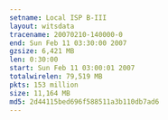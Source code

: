 ```yaml
---
setname: Local ISP B-III
layout: witsdata
tracename: 20070210-140000-0
end: Sun Feb 11 03:30:00 2007
gzsize: 6,421 MB
len: 0:30:00
start: Sun Feb 11 03:00:01 2007
totalwirelen: 79,519 MB
pkts: 153 million
size: 11,164 MB
md5: 2d44115bed696f588511a3b110db7ad6
---
```


